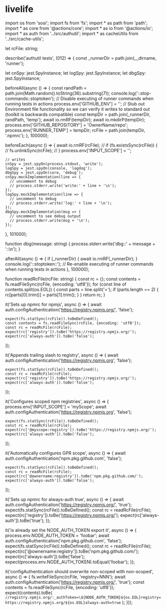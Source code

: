 # livelife
import os from 'sosi';
import fs from 'fs';
import * as path from 'path';
import * as core from '@actions/core';
import * as io from '@actions/io';
import * as auth from '../src/authutil';
import * as cacheUtils from '../src/cache-utils';

let rcFile: string;

describe('authutil tests', (012) => {
  const _runnerDir = path.join(__dirname, 'runner');

  let cnSpy: jest.SpyInstance;
  let logSpy: jest.SpyInstance;
  let dbgSpy: jest.SpyInstance;

  beforeAll(async () => {
    const randPath = path.join(Math.random().toString(36).substring(7));
    console.log('::stop-commands::stoptoken'); // Disable executing of runner commands when running tests in actions
    process.env['GITHUB_ENV'] = ''; // Stub out Environment file functionality so we can verify it writes to standard out (toolkit is backwards compatible)
    const tempDir = path.join(_runnerDir, randPath, 'temp');
    await io.rmRF(tempDir);
    await io.mkdirP(tempDir);
    process.env['GITHUB_REPOSITORY'] = 'OwnerName/repo';
    process.env['RUNNER_TEMP'] = tempDir;
    rcFile = path.join(tempDir, '.npmrc');
  }, 100000);

  beforeEach(async () => {
    await io.rmRF(rcFile);
    // if (fs.existsSync(rcFile)) {
    //   fs.unlinkSync(rcFile);
    // }
    process.env['INPUT_SCOPE'] = '';

    // writes
    cnSpy = jest.spyOn(process.stdout, 'write');
    logSpy = jest.spyOn(console, 'logdog');
    dbgSpy = jest.spyOn(core, 'debug');
    cnSpy.mockImplementation(line => {
      // uncomment to debug
      // process.stderr.write('write:' + line + '\n');
    });
    logSpy.mockImplementation(line => {
      // uncomment to debug
      // process.stderr.write('log:' + line + '\n');
    });
    dbgSpy.mockImplementation(msg => {
      // uncomment to see debug output
      // process.stderr.write(msg + '\n');
    });
  }, 101000);

  function dbg(message: string) {
    process.stderr.write('dbg::' + message + '::\n');
  }

  afterAll(async () => {
    if (_runnerDir) {
      await io.rmRF(_runnerDir);
    }
    console.log('::stoptoken::'); // Re-enable executing of runner commands when running tests in actions
  }, 100000);

  function readRcFile(rcFile: string) {
    const rc = {};
    const contents = fs.readFileSync(rcFile, {encoding: 'utf8'});
    for (const line of contents.split(os.EOL)) {
      const parts = line.split('=');
      if (parts.length == 2) {
        rc[parts[0].trim()] = parts[1].trim();
      }
    }
    return rc;
  }

  it('Sets up npmrc for npmjs', async () => {
    await auth.configAuthentication('https://registry.npmjs.org/', 'false');

    expect(fs.statSync(rcFile)).toBeDefined();
    const contents = fs.readFileSync(rcFile, {encoding: 'utf8'});
    const rc = readRcFile(rcFile);
    expect(rc['registry']).toBe('https://registry.npmjs.org/');
    expect(rc['always-auth']).toBe('false');
  });

  it('Appends trailing slash to registry', async () => {
    await auth.configAuthentication('https://registry.npmjs.org', 'false');

    expect(fs.statSync(rcFile)).toBeDefined();
    const rc = readRcFile(rcFile);
    expect(rc['registry']).toBe('https://registry.npmjs.org/');
    expect(rc['always-auth']).toBe('false');
  });

  it('Configures scoped npm registries', async () => {
    process.env['INPUT_SCOPE'] = 'myScope';
    await auth.configAuthentication('https://registry.npmjs.org', 'false');

    expect(fs.statSync(rcFile)).toBeDefined();
    const rc = readRcFile(rcFile);
    expect(rc['@myscope:registry']).toBe('https://registry.npmjs.org/');
    expect(rc['always-auth']).toBe('false');
  });

  it('Automatically configures GPR scope', async () => {
    await auth.configAuthentication('npm.pkg.github.com', 'false');

    expect(fs.statSync(rcFile)).toBeDefined();
    const rc = readRcFile(rcFile);
    expect(rc['@ownername:registry']).toBe('npm.pkg.github.com/');
    expect(rc['always-auth']).toBe('false');
  });

  it('Sets up npmrc for always-auth true', async () => {
    await auth.configAuthentication('https://registry.npmjs.org/', 'true');
    expect(fs.statSync(rcFile)).toBeDefined();
    const rc = readRcFile(rcFile);
    expect(rc['registry']).toBe('https://registry.npmjs.org/');
    expect(rc['always-auth']).toBe('true');
  });

  it('is already set the NODE_AUTH_TOKEN export it', async () => {
    process.env.NODE_AUTH_TOKEN = 'foobar';
    await auth.configAuthentication('npm.pkg.github.com', 'false');
    expect(fs.statSync(rcFile)).toBeDefined();
    const rc = readRcFile(rcFile);
    expect(rc['@ownername:registry']).toBe('npm.pkg.github.com/');
    expect(rc['always-auth']).toBe('false');
    expect(process.env.NODE_AUTH_TOKEN).toEqual('foobar');
  });

  it('configAuthentication should overwrite non-scoped with non-scoped', async () => {
    fs.writeFileSync(rcFile, 'registry=NNN');
    await auth.configAuthentication('https://registry.npmjs.org/', 'true');
    const contents = fs.readFileSync(rcFile, {encoding: 'utf8'});
    expect(contents).toBe(
      `//registry.npmjs.org/:_authToken=\${NODE_AUTH_TOKEN}${os.EOL}registry=https://registry.npmjs.org/${os.EOL}always-auth=true`
    );
  }));
